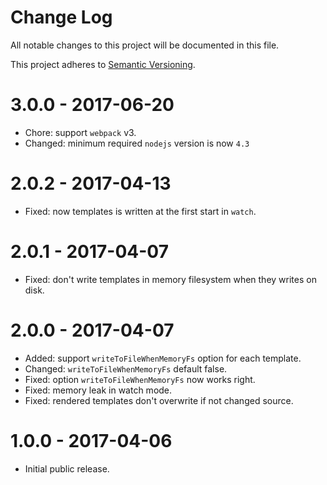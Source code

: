 # Change Log

All notable changes to this project will be documented in this file.

This project adheres to [Semantic Versioning](http://semver.org/).

# 3.0.0 - 2017-06-20

-   Chore: support `webpack` v3.
-   Changed: minimum required `nodejs` version is now `4.3`

# 2.0.2 - 2017-04-13

-   Fixed: now templates is written at the first start in `watch`.

# 2.0.1 - 2017-04-07

-   Fixed: don't write templates in memory filesystem when they writes on disk.

# 2.0.0 - 2017-04-07

-   Added: support `writeToFileWhenMemoryFs` option for each template.
-   Changed: `writeToFileWhenMemoryFs` default false.
-   Fixed: option `writeToFileWhenMemoryFs` now works right.
-   Fixed: memory leak in watch mode.
-   Fixed: rendered templates don't overwrite if not changed source.

# 1.0.0 - 2017-04-06

-   Initial public release.
